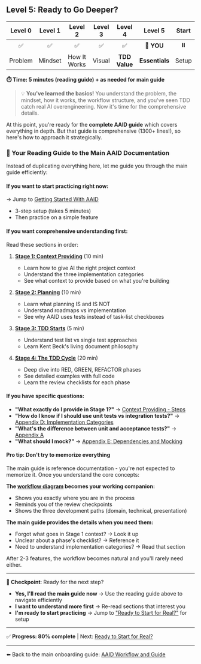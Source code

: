 ## Level 5: Ready to Go Deeper?

| Level 0 | Level 1 |   Level 2    | Level 3 |    Level 4    |    Level 5     | Start |
| :-----: | :-----: | :----------: | :-----: | :-----------: | :------------: | :---: |
|   ✅    |   ✅    |      ✅      |   ✅    |      ✅       |   📍 **YOU**   |  ⏸️   |
| Problem | Mindset | How It Works | Visual  | **TDD Value** | **Essentials** | Setup |

**⏱️ Time: 5 minutes (reading guide) + as needed for main guide**

> 💡 **You've learned the basics!** You understand the problem, the mindset, how it works, the workflow structure, and you've seen TDD catch real AI overengineering. Now it's time for the comprehensive details.

At this point, you're ready for the **complete AAID guide** which covers everything in depth. But that guide is comprehensive (1300+ lines!), so here's how to approach it strategically.

### 📖 Your Reading Guide to the Main AAID Documentation

Instead of duplicating everything here, let me guide you through the main guide efficiently:

#### **If you want to start practicing right now:**

→ Jump to [Getting Started With AAID](../../aidd-workflow.md#getting-started-with-aaid)

- 3-step setup (takes 5 minutes)
- Then practice on a simple feature

#### **If you want comprehensive understanding first:**

Read these sections in order:

1. **[Stage 1: Context Providing](../../aidd-workflow.md#stage-1-context)** (10 min)

   - Learn how to give AI the right project context
   - Understand the three implementation categories
   - See what context to provide based on what you're building

2. **[Stage 2: Planning](../../aidd-workflow.md#stage-2-planning)** (10 min)

   - Learn what planning IS and IS NOT
   - Understand roadmaps vs implementation
   - See why AAID uses tests instead of task-list checkboxes

3. **[Stage 3: TDD Starts](../../aidd-workflow.md#stage-3-tdd-begins)** (5 min)

   - Understand test list vs single test approaches
   - Learn Kent Beck's living document philosophy

4. **[Stage 4: The TDD Cycle](../../aidd-workflow.md#stage-4-tdd-cycle)** (20 min)
   - Deep dive into RED, GREEN, REFACTOR phases
   - See detailed examples with full code
   - Learn the review checklists for each phase

#### **If you have specific questions:**

- **"What exactly do I provide in Stage 1?"** → [Context Providing - Steps](../../aidd-workflow.md#stage-1-context)
- **"How do I know if I should use unit tests vs integration tests?"** → [Appendix D: Implementation Categories](../../../appendices/appendix-d/handling-technical-implementation-details.md)
- **"What's the difference between unit and acceptance tests?"** → [Appendix A](../../../appendices/appendix-a/unit-testing-and-acceptance-testing.md)
- **"What should I mock?"** → [Appendix E: Dependencies and Mocking](../../../appendices/appendix-e/dependencies-and-mocking.md)

#### **Pro tip: Don't try to memorize everything**

The main guide is reference documentation - you're not expected to memorize it. Once you understand the core concepts:

**The [workflow diagram](../../../aaid-workflow-diagram.mermaid) becomes your working companion:**

- Shows you exactly where you are in the process
- Reminds you of the review checkpoints
- Shows the three development paths (domain, technical, presentation)

**The main guide provides the details when you need them:**

- Forgot what goes in Stage 1 context? → Look it up
- Unclear about a phase's checklist? → Reference it
- Need to understand implementation categories? → Read that section

After 2-3 features, the workflow becomes natural and you'll rarely need either.

---

**🛑 Checkpoint**: Ready for the next step?

- **Yes, I'll read the main guide now** → Use the reading guide above to navigate efficiently
- **I want to understand more first** → Re-read sections that interest you
- **I'm ready to start practicing** → Jump to ["Ready to Start for Real?"](./get-started.md) for setup

---

✅ **Progress: 80% complete** | Next: [Ready to Start for Real?](./get-started.md)

---

⬅️ Back to the main onboarding guide: [AAID Workflow and Guide](../guide.md)
